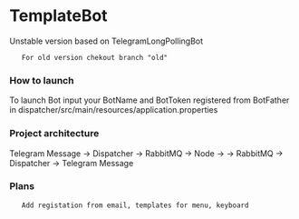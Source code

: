 # TemplateBot
Unstable version based on TelegramLongPollingBot

```
   For old version chekout branch "old"
```

### How to launch

To launch Bot input your BotName and BotToken registered from BotFather in dispatcher/src/main/resources/application.properties

### Project architecture

Telegram Message -> Dispatcher -> RabbitMQ -> Node ->
-> RabbitMQ -> Dispatcher -> Telegram Message


### Plans

```
   Add registation from email, templates for menu, keyboard
```
